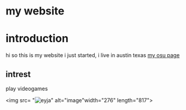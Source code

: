 # my website
# introduction
hi so this is my website i just started, i live in austin texas
[my osu page](https://osu.ppy.sh/users/16324262)
## intrest
play videogames

<img src= "![eyja](https://user-images.githubusercontent.com/81393346/112654920-e4dfcc80-8e1d-11eb-8ee0-73e86765c051.jpg)" alt="image"width="276" length="817">
